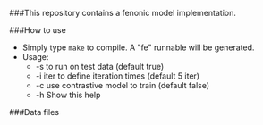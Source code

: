 ###This repository contains a fenonic model implementation.

###How to use
- Simply type ``make`` to compile. A "fe" runnable will be generated.
- Usage:
  - -s  to run on test data (default true)
  - -i  iter to define iteration times (default 5 iter)
  - -c  use contrastive model to train (default false)
  - -h  Show this help

###Data files


